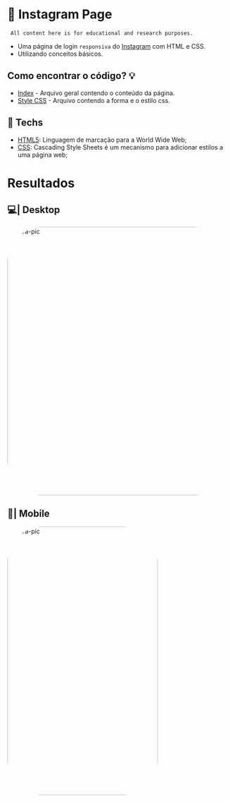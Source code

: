 # 📲 Instagram Page
` All content here is for educational and research purposes.`

* Uma página de login `responsiva` do [Instagram](https://www.instagram.com/) com HTML e CSS.
* Utilizando conceitos básicos.


## Como encontrar o código? 💡

* [Index](https://github.com/yarxcat/instagram-clone/blob/main/index.html) - Arquivo geral contendo o conteúdo da página.
* [Style CSS](https://github.com/yarxcat/instagram-clone/blob/main/style.css) - Arquivo contendo a forma e o estilo css.

## 🔌 Techs

* [HTML5](https://www.w3.org/html/): Linguagem de marcação para a World Wide Web;
* [CSS](https://www.w3.org/Style/CSS/Overview.en.html): Cascading Style Sheets é um mecanismo para adicionar estilos a uma página web;

# Resultados

## 💻| Desktop
<div>
<img align="center" alt="Yara-pic" height="609" width="631" style="border-radius:80px;"
src="https://media.discordapp.net/attachments/605181989821087745/1096592255499915364/Captura_de_tela_2023-04-14_210534.png?width=631&height=609">
</div>

## 📱| Mobile
<div>
<img align="center" alt="Yara-pic" height="609" width="342" style="border-radius:80px;"
src="https://media.discordapp.net/attachments/605181989821087745/1096592255751565352/captura.png?width=342&height=609">
</div>
